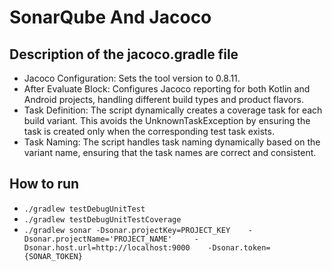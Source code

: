 # SonarQube And Jacoco

## Description of the jacoco.gradle file

- Jacoco Configuration: Sets the tool version to 0.8.11.
- After Evaluate Block: Configures Jacoco reporting for both Kotlin and Android projects, handling
  different build types and product flavors.
- Task Definition: The script dynamically creates a coverage task for each build variant. This
  avoids
  the UnknownTaskException by ensuring the task is created only when the corresponding test task
  exists.
- Task Naming: The script handles task naming dynamically based on the variant name, ensuring that
  the
  task names are correct and consistent.

## How to run

- ``./gradlew testDebugUnitTest``
- ``./gradlew testDebugUnitTestCoverage``
- ``./gradlew sonar -Dsonar.projectKey=PROJECT_KEY   
   -Dsonar.projectName='PROJECT_NAME'    
   -Dsonar.host.url=http://localhost:9000   
   -Dsonar.token={SONAR_TOKEN}``